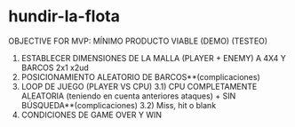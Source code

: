 # hundir-la-flota

OBJECTIVE FOR MVP: MÍNIMO PRODUCTO VIABLE (DEMO) (TESTEO)
1) ESTABLECER DIMENSIONES DE LA MALLA (PLAYER + ENEMY) A 4X4 Y BARCOS 2x1 x2ud
2) POSICIONAMIENTO ALEATORIO DE BARCOS**(complicaciones)
3) LOOP DE JUEGO (PLAYER VS CPU)
3.1) CPU COMPLETAMENTE ALEATORIA (teniendo en cuenta anteriores ataques) + SIN BÚSQUEDA**(complicaciones)
3.2) Miss, hit o blank
4) CONDICIONES DE GAME OVER Y WIN